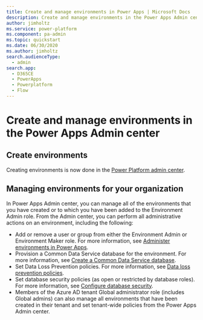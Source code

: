 ```yaml
---
title: Create and manage environments in Power Apps | Microsoft Docs
description: Create and manage environments in the Power Apps Admin center
author: jimholtz
ms.service: power-platform
ms.component: pa-admin
ms.topic: quickstart
ms.date: 06/30/2020
ms.author: jimholtz
search.audienceType: 
  - admin
search.app:
  - D365CE
  - PowerApps
  - Powerplatform
  - Flow
---
```


# Create and manage environments in the Power Apps Admin center

## Create environments

Creating environments is now done in the [Power Platform admin center](create-environment.md).

<!-- 
Follow these steps to create a Power Apps environment and a database for that environment.

### Prerequisites
 To follow this topic, the following items are required:
 - A Power Apps plan. Alternatively, you can sign up for a [free Power Apps trial](https://make.powerapps.com/signup).
 - Power Apps Environment Admin, Global admin, or Power Platform service admin permissions. For more information, see [Environments administration in Power Apps](environments-administration.md).

### Sign in to the Power Apps Admin center
Sign in to the Admin center at [https://admin.powerapps.com](https://admin.powerapps.com).

### Create an environment and database
1. In the navigation pane, click or tap **Environments**, and then click or tap **New environment**.

    ![File and share](./media/create-environment/new-environment.png)
2. In the **New environment** dialog box, enter a name for the environment, and then select a region and environment type from the drop-down lists. The region  defaults to the Azure Active Directory Tenant home region, but you may select any region from the drop-down list. You cannot change the region once the environment is created. When you're done, click or tap **Create environment**.

    ![New environment dialog](./media/create-environment/new-environment-dialog.png)

    Select **Preview(United States)** to get early access to the upcoming Power Apps functionalities. Learn more about the [Power Apps Preview Program](preview-environments.md).
3. Once the environment is created, you'll receive a confirmation message in the dialog box and you'll be prompted to create a database. Click or tap **Create database** to enable access to the Common Data Service.

    **Note:** At this time, you can only create a database in the Azure Active Directory Tenant home region.

    ![Create database](./media/create-environment/create-database-dialog.png)
4. Select the currency and language for the data stored in the database. You cannot change the currency or language once the database is created. When you're done, click or tap **Create database**.

    ![Create database2](./media/create-environment/create-database-dialog2.png)

    It may take several minutes to create the database on the Common Data Service. Once the database is created, the new environment appears in the list of environments on the **Environments** page.

    ![New environment created](./media/create-environment/new-environment-created.png)

    Click or tap the environment to view the environment details.

## Creating an environment

### Who can create environments?
Your license determines whether you can create environments.

| License | Trial | Production |
| --- | --- | --- |
| Power Apps Plan |Yes (one)| Yes |
| Power Apps trial |Yes (one)| No |
| Dynamics 365 Plans |Yes (one)| Yes |
| Office 365 Plans |No | No |
| Dynamics 365 Apps Plans |Yes (one)| Yes |
| Dynamics 365 Teams Plans   |No | No |
| Power Apps Community Plan   |No | No |

### Where can environments be created?
You will be able to create new environments from [https://make.powerapps.com](https://make.powerapps.com) and from the [Power Apps Admin center](https://admin.powerapps.com). If you create an environment, you will automatically be added to the Environment Admin role for that environment. There is not be a limit on the number of environments that you can participate in as a member of the Environment Admin or Environment Maker role. For more information about environments, see [Administer environments in Power Apps](environments-administration.md). For instructions on how to create an environment, see [Create an environment](create-environment.md).

![Create new environment](./media/environments-overview/CreateEnvironmentDialog-New.png)
-->
## Managing environments for your organization
In Power Apps Admin center,  you can manage all of the environments that you have created or to which you have been added to the Environment Admin role. From the Admin center, you can perform all administrative actions on an environment, including the following:

* Add or remove a user or group from either the Environment Admin or Environment Maker role.  For more information, see [Administer environments in Power Apps](environments-administration.md).
* Provision a Common Data Service database for the environment. For more information, see [Create a Common Data Service database](create-database.md).
* Set Data Loss Prevention policies. For more information, see [Data loss prevention policies](prevent-data-loss.md).
* Set database security policies (as open or restricted by database roles). For more information, see [Configure database security](database-security.md).
* Members of the Azure AD tenant Global administrator role (includes Global admins) can also manage all environments that have been created in their tenant and set tenant-wide policies from the Power Apps Admin center.